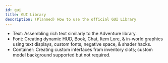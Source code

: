 ```yaml
---
id: gui
title: GUI Library
description: (Planned) How to use the official GUI Library
---
```


- Text: Assembling rich text similarly to the Adventure library.
- Font: Creating dynamic HUD, Book, Chat, Item Lore, & in-world graphics using text displays, custom fonts, negative space, & shader hacks.
- Container: Creating custom interfaces from inventory slots; custom model background supported but not required.